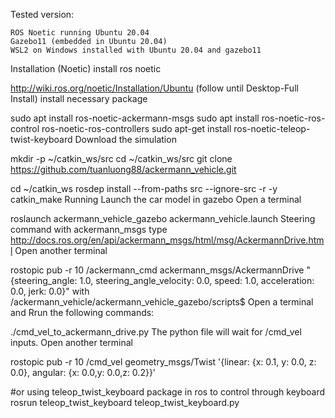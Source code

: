 Tested version:

    ROS Noetic running Ubuntu 20.04
    Gazebo11 (embedded in Ubuntu 20.04)
    WSL2 on Windows installed with Ubuntu 20.04 and gazebo11

Installation (Noetic)
install ros noetic

http://wiki.ros.org/noetic/Installation/Ubuntu (follow until Desktop-Full Install)
install necessary package

sudo apt install ros-noetic-ackermann-msgs sudo apt install ros-noetic-ros-control ros-noetic-ros-controllers sudo apt-get install ros-noetic-teleop-twist-keyboard
Download the simulation

mkdir -p ~/catkin_ws/src cd ~/catkin_ws/src git clone https://github.com/tuanluong88/ackermann_vehicle.git

cd ~/catkin_ws rosdep install --from-paths src --ignore-src -r -y catkin_make
Running
Launch the car model in gazebo
Open a terminal

roslaunch ackermann_vehicle_gazebo ackermann_vehicle.launch
Steering command with ackermann_msgs type
http://docs.ros.org/en/api/ackermann_msgs/html/msg/AckermannDrive.html
Open another terminal

rostopic pub -r 10 /ackermann_cmd ackermann_msgs/AckermannDrive "{steering_angle: 1.0, steering_angle_velocity: 0.0, speed: 1.0, acceleration: 0.0, jerk: 0.0}"
with
/ackermann_vehicle/ackermann_vehicle_gazebo/scripts$
Open a terminal and Rrun the following commands:

./cmd_vel_to_ackermann_drive.py
The python file will wait for /cmd_vel inputs.
Open another terminal

rostopic pub -r 10 /cmd_vel geometry_msgs/Twist '{linear: {x: 0.1, y: 0.0, z: 0.0}, angular: {x: 0.0,y: 0.0,z: 0.2}}'

#or using teleop_twist_keyboard package in ros to control through keyboard rosrun teleop_twist_keyboard teleop_twist_keyboard.py

